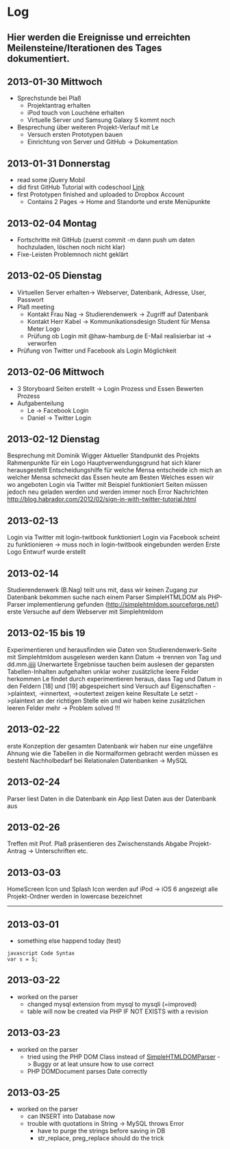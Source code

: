 # Log
Hier werden die Ereignisse und erreichten Meilensteine/Iterationen des Tages dokumentiert.
---


## 2013-01-30 Mittwoch
- Sprechstunde bei Plaß
	- Projektantrag erhalten
	- iPod touch von Louchéne erhalten
	- Virtuelle Server und Samsung Galaxy S kommt noch
- Besprechung über weiteren Projekt-Verlauf mit Le
	- Versuch ersten Prototypen bauen
	- Einrichtung von Server und GitHub -> Dokumentation

## 2013-01-31 Donnerstag
- read some jQuery Mobil
- did first GitHub Tutorial with codeschool [Link](http://try.github.com/levels/1/challenges/1)
- first Prototypen finished and uploaded to Dropbox Account
	- Contains 2 Pages -> Home and Standorte und erste Menüpunkte

## 2013-02-04 Montag
- Fortschritte mit GitHub (zuerst commit -m dann push um daten hochzuladen, löschen noch nicht klar)
- Fixe-Leisten Problemnoch nicht geklärt

## 2013-02-05 Dienstag
- Virtuellen Server erhalten→ Webserver, Datenbank, Adresse, User, Passwort
- Plaß meeting
	- Kontakt Frau Nag → Studierendenwerk → Zugriff auf Datenbank
	- Kontakt Herr Kabel → Kommunikationsdesign Student für Mensa Meter Logo
	- Prüfung ob Login mit @haw-hamburg.de E-Mail realisierbar ist -> verworfen
- Prüfung von Twitter und Facebook als Login Möglichkeit

## 2013-02-06 Mittwoch
- 3 Storyboard Seiten erstellt → Login Prozess und Essen Bewerten Prozess
- Aufgabenteilung
	- Le → Facebook Login
	- Daniel → Twitter Login 

## 2013-02-12 Dienstag
Besprechung mit Dominik Wigger
Aktueller Standpunkt des Projekts
Rahmenpunkte für ein Logo
Hauptverwendungsgrund hat sich klarer herausgestellt
Entscheidungshilfe
für welche Mensa entscheide ich mich
an welcher Mensa schmeckt das Essen heute am Besten
Welches essen wir wo angeboten
Login via Twitter mit Beispiel funktioniert
Seiten müssen jedoch neu geladen werden und werden immer noch Error Nachrichten
http://blog.habrador.com/2012/02/sign-in-with-twitter-tutorial.html

## 2013-02-13
Login via Twitter mit login-twitbook funktioniert
Login via Facebook scheint zu funktionieren → muss noch in login-twitbook eingebunden werden
Erste Logo Entwurf wurde erstellt

## 2013-02-14
Studierendenwerk (B.Nag) teilt uns mit, dass wir keinen Zugang zur Datenbank bekommen
suche nach einem Parser
SimpleHTMLDOM als PHP-Parser implementierung gefunden (http://simplehtmldom.sourceforge.net/)
erste Versuche auf dem Webserver mit Simplehtmldom

## 2013-02-15 bis 19
Experimentieren und herausfinden wie Daten von Studierendenwerk-Seite mit Simplehtmldom ausgelesen werden kann
Datum → trennen von Tag und dd.mm.jjjjj
Unerwartete Ergebnisse tauchen beim auslesen der geparsten Tabellen-Inhalten aufgehalten
unklar woher zusätzliche leere Felder herkommen
Le findet durch experimentieren heraus, dass Tag und Datum in den Feldern [18] und [19] abgespeichert sind
Versuch auf Eigenschaften ->plaintext, ->innertext, ->outertext zeigen keine Resultate
Le setzt ->plaintext an der richtigen Stelle ein und wir haben keine zusätzlichen leeren Felder mehr → Problem solved !!!

## 2013-02-22
erste Konzeption der gesamten Datenbank
wir haben nur eine ungefähre Ahnung wie die Tabellen in die Normalformen gebracht werden müssen
es besteht Nachholbedarf bei Relationalen Datenbanken → MySQL

## 2013-02-24
Parser liest Daten in die Datenbank ein
App liest Daten aus der Datenbank aus

## 2013-02-26
Treffen mit Prof. Plaß
präsentieren des Zwischenstands
Abgabe Projekt-Antrag → Unterschriften etc.

## 2013-03-03
HomeScreen Icon und Splash Icon werden auf iPod → iOS 6 angezeigt
alle Projekt-Ordner werden in lowercase bezeichnet

---

## 2013-03-01
- something else happend today (test)

```
javascript Code Syntax
var s = 5;
```

## 2013-03-22
- worked on the parser
	- changed mysql extension from mysql to mysqli (=improved)
	- table will now be created via PHP IF NOT EXISTS with a revision

## 2013-03-23
- worked on the parser
	- tried using the PHP DOM Class instead of [SimpleHTMLDOMParser](http://simplehtmldom.sourceforge.net/) -> Buggy or at leat unsure how to use correct
	- PHP DOMDocument parses Date correctly
	
## 2013-03-25
- worked on the parser
	- can INSERT into Database now
	- trouble with quotations in String -> MySQL throws Error
		- have to purge the strings before saving in DB
		- str_replace, preg_replace should do the trick
